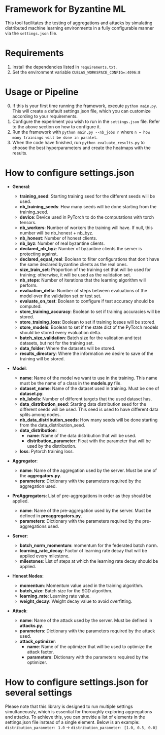 # Framework for Byzantine ML
This tool facilitates the testing of aggregations and attacks by simulating distributed machine learning environments in a fully configurable manner via the `settings.json` file.

# Requirements
1. Install the dependencies listed in `requirements.txt`.
2. Set the environment variable `CUBLAS_WORKSPACE_CONFIG=:4096:8`

# Usage or Pipeline
0. If this is your first time running the framework, execute `python main.py`. This will create a default settings.json file, which you can customize according to your requirements.
1. Configure the experiment you wish to run in the `settings.json` file. Refer to the above section on how to configure it.
2. Run the framework with `python main.py --nb_jobs n` where `n = how many trainings will be done in paralel`.
3. When the code have finished, run `python evaluate_results.py` to choose the best hyperparameters and create the heatmaps with the results.

# How to configure settings.json
- **General**:
    - **training_seed**: Starting training seed for the different seeds will be used.
    - **nb_training_seeds**: How many seeds will be done starting from the training_seed.
    - **device**: Device used in PyTorch to do the computations with torch tensors.
    - **nb_workers**: Number of workers the training will have. If null, this number will be nb_honest + nb_byz.
    - **nb_honest**: Number of honest clients.
    - **nb_byz**: Number of real byzantine clients.
    - **declared_nb_byz**: Number of byzantine clients the server is protecting against.
    - **declared_equal_real**: Boolean to filter configurations that don't have the same declared byzantine clients as the real ones.
    - **size_train_set**: Proportion of the training set that will be used for training; otherwise, it will be used as the validation set.
    - **nb_steps**: Number of iterations that the learning algorithm will perform.
    - **evaluation_delta**: Number of steps between evaluations of the model over the validation set or test set.
    - **evaluate_on_test**: Boolean to configure if test accuracy should be computed.
    - **store_training_accuracy**: Boolean to set if training accuracies will be stored.
    - **store_training_loss**: Boolean to set if training losses will be stored.
    - **store_models**: Boolean to set if the state dict of the PyTorch models should be stored every evaluation delta.
    - **batch_size_validation**: Batch size for the validation and test datasets, but not for the training set.
    - **data_folder**: Where the datasets will be stored.
    - **results_directory**: Where the information we desire to save of the training will be stored.

- **Model**:
    - **name**: Name of the model we want to use in the training. This name must be the name of a class in the **models.py** file.
    - **dataset_name**: Name of the dataset used in training. Must be one of **dataset.py**.
    - **nb_labels**: Number of different targets that the used dataset has.
    - **data_distribution_seed**: Starting data distribution seed for the different seeds will be used. This seed is used to have different data splits among nodes.
    - **nb_data_distribution_seeds**: How many seeds will be done starting from the data_distribution_seed.
    - **data_distribution**:
        - **name**: Name of the data distribution that will be used.
        - **distribution_parameter**: Float with the parameter that will be used by the distribution.
    - **loss**: Pytorch training loss.

- **Aggregator**:
    - **name**: Name of the aggregation used by the server. Must be one of the **aggregators.py**.
    - **parameters**: Dictionary with the parameters required by the aggregation used.

- **PreAggregators**: List of pre-aggregations in order as they should be applied.
    - **name**: Name of the pre-aggregation used by the server. Must be defined in **preaggregators.py**.
    - **parameters**: Dictionary with the parameters required by the pre-aggregations used.

- **Server**:
    - **batch_norm_momentum**: momentum for the federated batch norm. 
    - **learning_rate_decay**: Factor of learning rate decay that will be applied every milestone.
    - **milestones**: List of steps at which the learning rate decay should be applied.

- **Honest Nodes**:
    - **momentum**: Momentum value used in the training algorithm.
    - **batch_size**: Batch size for the SGD algorithm.
    - **learning_rate**: Learning rate value.
    - **weight_decay**: Weight decay value to avoid overfitting.

- **Attack**:
    - **name**: Name of the attack used by the server. Must be defined in **attacks.py**.
    - **parameters**: Dictionary with the parameters required by the attack used.
    - **attack_optimizer**:
        - **name**: Name of the optimizer that will be used to optimize the attack factor.
        - **parameters**: Dictionary with the parameters required by the optimizer.

# How to configure settings.json for several settings
Please note that this library is designed to run multiple settings simultaneously, which is essential for thoroughly exploring aggregations and attacks. To achieve this, you can provide a list of elements in the settings.json file instead of a single element. Below is an example:
`distribution_parameter: 1.0` -> `distribution_parameter: [1.0, 0.5, 0.0]`